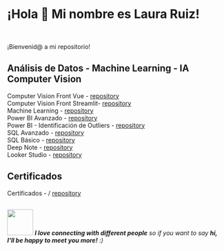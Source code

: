 ### 
<h1> ¡Hola 👋 Mi nombre es Laura Ruiz!</h1> <br>

<p>¡Bienvenid@ a mi repositorio! </p>

<h2>Análisis de Datos - Machine Learning - IA Computer Vision </h2>

Computer Vision Front Vue - [repository](https://github.com/ruizrlaurap0704/M1000IA_Vue)<br>
Computer Vision Front Streamlit- [repository](https://github.com/ruizrlaurap0704/M1000IA_Streamlit)<br>
Machine Learning - [repository](https://github.com/ruizrlaurap0704/ConsultoBI)<br>
Power BI Avanzado - [repository](https://github.com/ruizrlaurap0704/PowerBI_Avanzado) <br>
Power BI - Identificación de Outliers - [repository](https://github.com/ruizrlaurap0704/PowerBI) <br>
SQL Avanzado - [repository](https://github.com/ruizrlaurap0704/ConsultorBI_SQL?tab=readme-ov-file) <br>
SQL Básico - [repository](https://github.com/ruizrlaurap0704/SQL_Basico) <br>
Deep Note - [repository](https://deepnote.com/workspace/ruizrlaurap-2be465d8-32b1-4954-957f-00aa42ed3f5d/project/Big-Data-government-of-the-city-of-buenos-aires-2911aff1-fbc3-4096-a097-f4065ee8f5d3/notebook/f985485c5dbb49838042bb11c347621b) <br>
Looker Studio - [repository](https://lookerstudio.google.com/u/0/reporting/76a344e6-f5ef-41e0-a06a-d301e3ae1b07/page/hjp5C) <br>

<h2>Certificados</h2>

Certificados - / [repository](https://github.com/ruizrlaurap0704/Certificados/tree/main)<br>

## 
<img src="https://media.giphy.com/media/LnQjpWaON8nhr21vNW/giphy.gif" width="60"> <em><b>I love connecting with different people</b> so if you want to say <b>hi, I'll be happy to meet you more!</b> :)</em>
